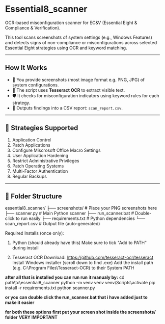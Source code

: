 # Essential8_scanner

OCR-based misconfiguration scanner for EC&V (Essential Eight & Compliance & Verification).

This tool scans screenshots of system settings (e.g., Windows Features) and detects signs of non-compliance or misconfigurations across selected Essential Eight strategies using OCR and keyword matching.

---

## How It Works

- 📸 You provide screenshots (most image format e.g. PNG, JPG) of system configurations.
- 🧠 The script uses **Tesseract OCR** to extract visible text.
- 🛡️ It checks for misconfiguration indicators using keyword rules for each strategy.
- 📄 Outputs findings into a CSV report: `scan_report.csv`.

---

## 🧪 Strategies Supported

1. Application Control 
2. Patch Applications 
3. Configure Miscrosoft Office Macro Settings  
4. User Application Hardening
5. Restrict Administrative Privileges
6. Patch Operating Systems
7. Multi-Factor Authentication
8. Regular Backups

---

## 📁 Folder Structure

essential8_scanner/
├── screenshots/ # Place your PNG screenshots here
├── scanner.py # Main Python scanner
├── run_scanner.bat # Double-click to run easily
├── requirements.txt # Python dependencies
└── scan_report.csv # Output file (auto-generated)

Required Installs (once only):
1. Python (should already have this)
      Make sure to tick "Add to PATH" during install

2. Tesseract OCR
      Download: https://github.com/tesseract-ocr/tesseract
      Install Windows installer (scroll down to find .exe)
      Add the install path (e.g. C:\Program Files\Tesseract-OCR) to their System PATH
   
**after all that is installed you can run run it manualy by:**
cd path\to\essential8_scanner
python -m venv venv
venv\Scripts\activate
pip install -r requirements.txt
python scanner.py

**or you can double click the run_scanner.bat that i have added just to make it easier**

**for both these options first put your screen shot inside the screenshots/ folder**  **VERY IMPORTANT**